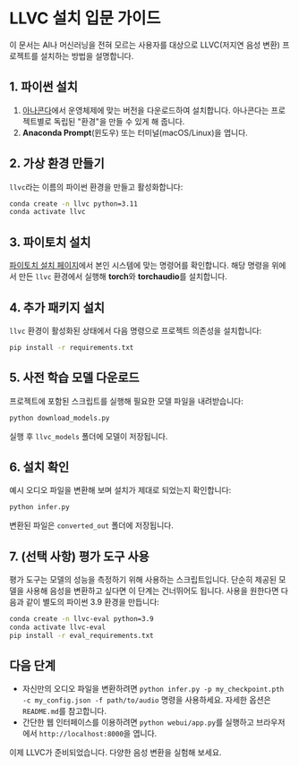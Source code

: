 # LLVC 설치 입문 가이드

이 문서는 AI나 머신러닝을 전혀 모르는 사용자를 대상으로 LLVC(저지연 음성 변환) 프로젝트를 설치하는 방법을 설명합니다.

## 1. 파이썬 설치

1. [아나콘다](https://www.anaconda.com/download)에서 운영체제에 맞는 버전을 다운로드하여 설치합니다. 아나콘다는 프로젝트별로 독립된 "환경"을 만들 수 있게 해 줍니다.
2. **Anaconda Prompt**(윈도우) 또는 터미널(macOS/Linux)을 엽니다.

## 2. 가상 환경 만들기

`llvc`라는 이름의 파이썬 환경을 만들고 활성화합니다:

```bash
conda create -n llvc python=3.11
conda activate llvc
```

## 3. 파이토치 설치

[파이토치 설치 페이지](https://pytorch.org/get-started/locally/)에서 본인 시스템에 맞는 명령어를 확인합니다. 해당 명령을 위에서 만든 `llvc` 환경에서 실행해 **torch**와 **torchaudio**를 설치합니다.

## 4. 추가 패키지 설치

`llvc` 환경이 활성화된 상태에서 다음 명령으로 프로젝트 의존성을 설치합니다:

```bash
pip install -r requirements.txt
```

## 5. 사전 학습 모델 다운로드

프로젝트에 포함된 스크립트를 실행해 필요한 모델 파일을 내려받습니다:

```bash
python download_models.py
```

실행 후 `llvc_models` 폴더에 모델이 저장됩니다.

## 6. 설치 확인

예시 오디오 파일을 변환해 보며 설치가 제대로 되었는지 확인합니다:

```bash
python infer.py
```

변환된 파일은 `converted_out` 폴더에 저장됩니다.

## 7. (선택 사항) 평가 도구 사용

평가 도구는 모델의 성능을 측정하기 위해 사용하는 스크립트입니다. 단순히 제공된
모델을 사용해 음성을 변환하고 싶다면 이 단계는 건너뛰어도 됩니다. 사용을 원한다면
다음과 같이 별도의 파이썬 3.9 환경을 만듭니다:

```bash
conda create -n llvc-eval python=3.9
conda activate llvc-eval
pip install -r eval_requirements.txt
```

## 다음 단계

* 자신만의 오디오 파일을 변환하려면 `python infer.py -p my_checkpoint.pth -c my_config.json -f path/to/audio` 명령을 사용하세요. 자세한 옵션은 `README.md`를 참고합니다.
* 간단한 웹 인터페이스를 이용하려면 `python webui/app.py`를 실행하고 브라우저에서 `http://localhost:8000`을 엽니다.

이제 LLVC가 준비되었습니다. 다양한 음성 변환을 실험해 보세요.
